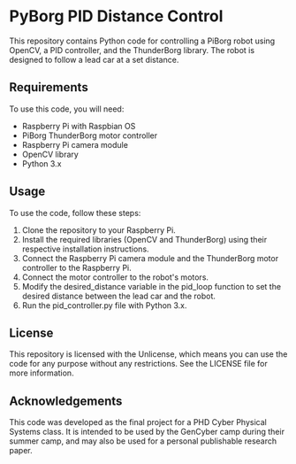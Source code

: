 # PyBorg PID Distance Control
This repository contains Python code for controlling a PiBorg robot using OpenCV, a PID controller, and the ThunderBorg library. The robot is designed to follow a lead car at a set distance.

## Requirements
To use this code, you will need:
- Raspberry Pi with Raspbian OS
- PiBorg ThunderBorg motor controller
- Raspberry Pi camera module
- OpenCV library
- Python 3.x

## Usage
To use the code, follow these steps:

1. Clone the repository to your Raspberry Pi.
1. Install the required libraries (OpenCV and ThunderBorg) using their respective installation instructions.
1. Connect the Raspberry Pi camera module and the ThunderBorg motor controller to the Raspberry Pi.
1. Connect the motor controller to the robot's motors.
1. Modify the desired_distance variable in the pid_loop function to set the desired distance between the lead car and the robot.
1. Run the pid_controller.py file with Python 3.x.

## License
This repository is licensed with the Unlicense, which means you can use the code for any purpose without any restrictions. See the LICENSE file for more information.

## Acknowledgements
This code was developed as the final project for a PHD Cyber Physical Systems class. It is intended to be used by the GenCyber camp during their summer camp, and may also be used for a personal publishable research paper.

